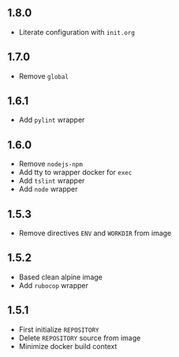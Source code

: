 ## 1.8.0

* Literate configuration with `init.org`

## 1.7.0

* Remove `global`

## 1.6.1

* Add `pylint` wrapper

## 1.6.0

* Remove `nodejs-npm`
* Add tty to wrapper docker for `exec`
* Add `tslint` wrapper
* Add `node` wrapper

## 1.5.3

* Remove directives `ENV` and `WORKDIR` from image

## 1.5.2

* Based clean alpine image
* Add `rubocop` wrapper

## 1.5.1

* First initialize `REPOSITORY`
* Delete `REPOSITORY` source from image
* Minimize docker build context
